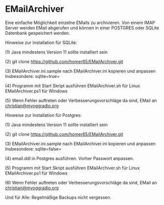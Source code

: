 # EMailArchiver

Eine einfache Möglichkeit einzelne EMails zu archivieren.
Von einem IMAP Server werden EMail abgerufen und können in einer
POSTGRES oder SQLite Datenbank gespeichert werden.

Hinweise zur Installation für SQLite:

(1) Java mindestens Version 11 sollte installiert sein

(2) git clone https://github.com/homer65/EMailArchiver.git

(3) EMailArchiver.ini.sample nach EMailArchiver.ini kopieren und anpassen
    Insbesondere: sqlite=true=
    
(4) Programm mit Start Skript ausführen
    EMailArchiver.sh für Linux
    EMailArchiver.ps1 für Windows
    
(5) Wenn Fehler auftreten oder Verbesserungsvorschläge da sind,
    EMail an christian@myoggradio.org
    
Hinweise zur Installation für Postgres:

(1) Java mindestens Version 11 sollte installiert sein

(2) git clone https://github.com/homer65/EMailArchiver.git

(3) EMailArchiver.ini.sample nach EMailArchiver.ini kopieren und anpassen
    Insbesondere: sqlite=false=
    
(4) email.ddl in Postgres ausführen. Vorher Passwort anpassen.

(5) Programm mit Start Skript ausführen
    EMailArchiver.sh für Linux
    EMailArchiver.ps1 für Windows
    
(6) Wenn Fehler auftreten oder Verbesserungsvorschläge da sind,
    EMail an christian@myoggradio.org


Und für Alle: Regelmäßige Backups nicht vergessen.



